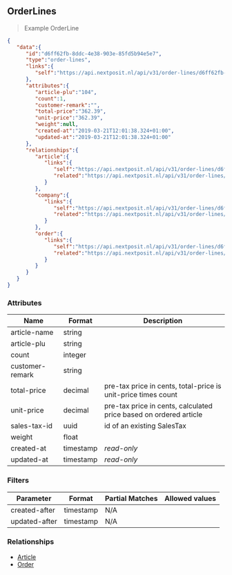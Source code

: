 ## OrderLines



> Example OrderLine

```json
{
   "data":{
      "id":"d6ff62fb-8ddc-4e38-903e-85fd5b94e5e7",
      "type":"order-lines",
      "links":{
         "self":"https://api.nextposit.nl/api/v31/order-lines/d6ff62fb-8ddc-4e38-903e-85fd5b94e5e7"
      },
      "attributes":{
         "article-plu":"104",
         "count":1,
         "customer-remark":"",
         "total-price":"362.39",
         "unit-price":"362.39",
         "weight":null,
         "created-at":"2019-03-21T12:01:38.324+01:00",
         "updated-at":"2019-03-21T12:01:38.324+01:00"
      },
      "relationships":{
         "article":{
            "links":{
               "self":"https://api.nextposit.nl/api/v31/order-lines/d6ff62fb-8ddc-4e38-903e-85fd5b94e5e7/relationships/article",
               "related":"https://api.nextposit.nl/api/v31/order-lines/d6ff62fb-8ddc-4e38-903e-85fd5b94e5e7/article"
            }
         },
         "company":{
            "links":{
               "self":"https://api.nextposit.nl/api/v31/order-lines/d6ff62fb-8ddc-4e38-903e-85fd5b94e5e7/relationships/company",
               "related":"https://api.nextposit.nl/api/v31/order-lines/d6ff62fb-8ddc-4e38-903e-85fd5b94e5e7/company"
            }
         },
         "order":{
            "links":{
               "self":"https://api.nextposit.nl/api/v31/order-lines/d6ff62fb-8ddc-4e38-903e-85fd5b94e5e7/relationships/order",
               "related":"https://api.nextposit.nl/api/v31/order-lines/d6ff62fb-8ddc-4e38-903e-85fd5b94e5e7/order"
            }
         }
      }
   }
}

```

### Attributes

| Name                        | Format    |  Description        |
| --------------------------- | --------- | ------------------- |
| article-name                | string    |
| article-plu                 | string    |
| count                       | integer   |
| customer-remark             | string    |
| total-price                 | decimal   | pre-tax price in cents, total-price is unit-price times count
| unit-price                  | decimal   | pre-tax price in cents, calculated price based on ordered article
| sales-tax-id                | uuid      | id of an existing SalesTax
| weight                      | float     |
| created-at                  | timestamp | *read-only*
| updated-at                  | timestamp | *read-only*

### Filters

| Parameter                   | Format    |  Partial Matches    |  Allowed values  |
| --------------------------- | --------- | ------------------- | ---------------- |
| created-after               | timestamp |  N/A                |                  |
| updated-after               | timestamp |  N/A                |                  |

### Relationships

* [Article](#articles)
* [Order](#orders)
